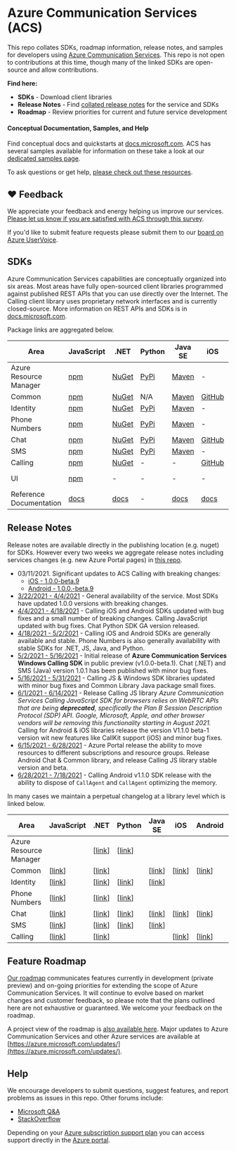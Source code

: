 # Azure Communication Services (ACS)
This repo collates SDKs, roadmap information, release notes, and samples for developers using [Azure Communication Services](https://azure.microsoft.com/en-us/services/communication-services/). This repo is not open to contributions at this time, though many of the linked SDKs are open-source and allow contributions.

**Find here:**
- **SDKs** - Download client libraries
- **Release Notes** - Find [collated release notes](https://github.com/Azure/Communication/tree/master/releasenotes) for the service and SDKs
- **Roadmap** - Review priorities for current and future service development

#### Conceptual Documentation, Samples, and Help
Find conceptual docs and quickstarts at [docs.microsoft.com](https://docs.microsoft.com/azure/communication-services/overview). ACS has several samples available for information on these take a look at our [dedicated samples page](https://docs.microsoft.com/azure/communication-services/samples/overview).

To ask questions or get help, [please check out these resources](https://docs.microsoft.com/azure/communication-services/support).

## ❤️ Feedback
We appreciate your feedback and energy helping us improve our services. [Please let us know if you are satisfied with ACS through this survey](https://microsoft.qualtrics.com/jfe/form/SV_4HMWolQyyLyeX77). 

If you'd like to submit feature requests please submit them to our [board on Azure UserVoice](https://feedback.azure.com/forums/934536-azure-communication-services).

## SDKs

Azure Communication Services capabilities are conceptually organized into six areas. Most areas have fully open-sourced client libraries programmed against published REST APIs that you can use directly over the Internet. The Calling client library uses proprietary network interfaces and is currently closed-source. More information on REST APIs and SDKs is in [docs.microsoft.com](https://docs.microsoft.com/azure/communication-services/concepts/sdk-options).

Package links are aggregated below.

| Area           | JavaScript | .NET | Python | Java SE | iOS | Android | Other                          |
| -------------- | ---------- | ---- | ------ | ---- | -------------- | -------------- | ------------------------------ |
| Azure Resource Manager | [npm](https://www.npmjs.com/package/@azure/arm-communication) | [NuGet](https://www.nuget.org/packages/Azure.ResourceManager.Communication) | [PyPi](https://pypi.org/project/azure-mgmt-communication/) | [Maven](https://search.maven.org/search?q=azure-resourcemanager-communication)  | - | - | [Go via GitHub](https://github.com/Azure/azure-sdk-for-go/releases/tag/v52.5.0) |
| Common         | [npm](https://www.npmjs.com/package/@azure/communication-common)         | [NuGet](https://www.nuget.org/packages/Azure.Communication.Common/)    | N/A      | [Maven](https://search.maven.org/search?q=a:azure-communication-common)   | [GitHub](https://github.com/Azure/azure-sdk-for-ios/releases)            | [Maven](https://search.maven.org/artifact/com.azure.android/azure-communication-common)             | -                              |
| Identity | [npm](https://www.npmjs.com/package/@azure/communication-identity)         | [NuGet](https://www.nuget.org/packages/Azure.Communication.Identity)    | [PyPi](https://pypi.org/project/azure-communication-identity/)      | [Maven](https://search.maven.org/search?q=a:azure-communication-identity)   | -              | -              | -                            |
| Phone Numbers | [npm](https://www.npmjs.com/package/@azure/communication-phone-numbers)         | [NuGet](https://www.nuget.org/packages/Azure.Communication.PhoneNumbers)    | [PyPi](https://pypi.org/project/azure-communication-phonenumbers/)      | [Maven](https://search.maven.org/search?q=a:azure-communication-phonenumbers)   | -              | -              | -                            |
| Chat           | [npm](https://www.npmjs.com/package/@azure/communication-chat)        | [NuGet](https://www.nuget.org/packages/Azure.Communication.Chat)     | [PyPi](https://pypi.org/project/azure-communication-chat/)     | [Maven](https://search.maven.org/search?q=a:azure-communication-chat)   | [GitHub](https://github.com/Azure/azure-sdk-for-ios/releases)  | [Maven](https://search.maven.org/search?q=a:azure-communication-chat)   | -                              |
| SMS            | [npm](https://www.npmjs.com/package/@azure/communication-sms)         | [NuGet](https://www.nuget.org/packages/Azure.Communication.Sms)    | [PyPi](https://pypi.org/project/azure-communication-sms/)       | [Maven](https://search.maven.org/artifact/com.azure/azure-communication-sms)   | -              | -              | -                              |
| Calling        | [npm](https://www.npmjs.com/package/@azure/communication-calling)         | [NuGet](https://www.nuget.org/packages/Azure.Communication.Calling)     | -      | -     | [GitHub](https://github.com/Azure/Communication/releases)     | [Maven](https://search.maven.org/artifact/com.azure.android/azure-communication-calling/)            | -                              |
| UI             | [npm](https://www.npmjs.com/package/@azure/communication-react) | - | - | - | - | - | [GitHub](https://github.com/Azure/communication-ui-library), [Storybook](https://azure.github.io/communication-ui-library/?path=/story/overview--page) |
| Reference Documentation     | [docs](https://azure.github.io/azure-sdk-for-js/communication.html)         | [docs](https://azure.github.io/azure-sdk-for-net/communication.html)      | -      | [docs](http://azure.github.io/azure-sdk-for-java/communication.html)     | [docs](https://docs.microsoft.com/en-us/objectivec/communication-services/calling/)      | [docs](https://docs.microsoft.com/en-us/java/api/com.azure.android.communication.calling?view=communication-services-java-android)            | -                              |


## Release Notes 
Release notes are available directly in the publishing location (e.g. nuget) for SDKs. However every two weeks we aggregate release notes including services changes (e.g. new Azure Portal pages) in [this repo](https://github.com/Azure/Communication/tree/master/releasenotes).

 - 03/11/2021. Significant updates to ACS Calling with breaking changes:
    - [iOS - 1.0.0-beta.9](https://github.com/Azure/Communication/releases/tag/v1.0.0-beta.9)
    - [Android - 1.0.0.-beta.9](https://www.npmjs.com/package/@azure/communication-calling/v/1.0.0-beta.9) 
 - [3/22/2021 - 4/4/2021](/releasenotes/2021-March-30.md) -  General availability of the service. Most SDKs have updated 1.0.0 versions with breaking changes.
 - [4/4/2021 - 4/18/2021](/releasenotes/2021-April-18.md) - Calling iOS and Android SDKs updated with bug fixes and a small number of breaking changes. Calling JavaScript updated with bug fixes. Chat Python SDK GA version released.
 - [4/18/2021 - 5/2/2021](/releasenotes/2021-May-2.md) - Calling iOS and Android SDKs are generally available and stable. Phone Numbers is also generally availability with stable SDKs for .NET, JS, Java, and Python.
 - [5/2/2021 - 5/16/2021](/releasenotes/2021-May-16.md) - Initial release of **Azure Communication Services Windows Calling SDK** in public preview (v1.0.0-beta.1). Chat (.NET) and SMS (Java) version 1.0.1 has been published with minor bug fixes. 
 - [5/16/2021 - 5/31/2021](/releasenotes/2021-May-30.md) - Calling JS & Windows SDK libraries updated with minor bug fixes and Common Library Java package small fixes.
 - [6/1/2021 - 6/14/2021](/releasenotes/2021-June-14.md) - Release Calling JS library *Azure Communication Services Calling JavaScript SDK for browsers relies on WebRTC APIs that are being **deprecated**, specifically the Plan B Session Description Protocol (SDP) API. Google, Microsoft, Apple, and other browser vendors will be removing this functionality starting in August 2021.* Calling for Android & iOS libraries release the version V1.1.0 beta-1 version wit new features like CallKit support (iOS) and minor bug fixes.
 - [6/15/2021 - 6/28/2021](/releasenotes/2021-June-28.md) - Azure Portal release the ability to move resources to different subscriptions and resource groups. Release Android Chat & Common library, and release Calling JS library stable version and beta. 
 - [6/28/2021 - 7/18/2021](/releasenotes/2021-July-18.md) - Calling Android v1.1.0 SDK release with the ability to dispose of `CallAgent` and `CallAgent` optimizing the memory.
 
In many cases we maintain a perpetual changelog at a library level which is linked below.

| **Area**| **JavaScript** | **.NET** | **Python**  | **Java SE** | **iOS** | **Android**| **Other** |
|--|--|---|---|---|-|--|-|
| Azure Resource Manager | | [[link](https://github.com/Azure/azure-sdk-for-net/blob/master/sdk/communication/Azure.ResourceManager.Communication/CHANGELOG.md)] | [[link](https://github.com/Azure/azure-sdk-for-python/blob/master/sdk/communication/azure-mgmt-communication/CHANGELOG.md)]| |||  |
| Common  | [[link](https://github.com/Azure/azure-sdk-for-js/blob/master/sdk/communication/communication-common/CHANGELOG.md)]  | [[link](https://github.com/Azure/azure-sdk-for-net/blob/master/sdk/communication/Azure.Communication.Common/CHANGELOG.md)] | | [[link](https://github.com/Azure/azure-sdk-for-java/blob/master/sdk/communication/azure-communication-common/CHANGELOG.md)]|[[link](https://github.com/Azure/azure-sdk-for-ios/blob/master/CHANGELOG.md)]| [[link](https://github.com/Azure/azure-sdk-for-android/tree/master/sdk/communication/azure-communication-common)]|  |
| Identity| [[link](https://github.com/Azure/azure-sdk-for-js/blob/master/sdk/communication/communication-identity/CHANGELOG.md)]| [[link](https://github.com/Azure/azure-sdk-for-net/tree/master/sdk/communication/Azure.Communication.Identity)]| [[link](https://github.com/Azure/azure-sdk-for-python/blob/master/sdk/communication/azure-communication-identity/CHANGELOG.md)]  | [[link](https://github.com/Azure/azure-sdk-for-java/blob/master/sdk/communication/azure-communication-identity/CHANGELOG.md)] |||  |
| Phone Numbers| [[link](https://github.com/Azure/azure-sdk-for-js/blob/master/sdk/communication/communication-phone-numbers/CHANGELOG.md)] | [[link](https://github.com/Azure/azure-sdk-for-net/blob/master/sdk/communication/Azure.Communication.PhoneNumbers/CHANGELOG.md)] | [[link](https://github.com/Azure/azure-sdk-for-python/blob/master/sdk/communication/azure-communication-phonenumbers/CHANGELOG.md)] | |||  |
| Chat | [[link](https://github.com/Azure/azure-sdk-for-js/blob/master/sdk/communication/communication-chat/CHANGELOG.md)] | [[link](https://github.com/Azure/azure-sdk-for-net/blob/master/sdk/communication/Azure.Communication.Chat/CHANGELOG.md)]| [[link](https://github.com/Azure/azure-sdk-for-python/blob/master/sdk/communication/azure-communication-chat/CHANGELOG.md)]| [[link](https://github.com/Azure/azure-sdk-for-java/blob/master/sdk/communication/azure-communication-chat/CHANGELOG.md)]  |[[link](https://github.com/Azure/azure-sdk-for-ios/blob/master/CHANGELOG.md)]| [[link](https://github.com/Azure/azure-sdk-for-android/blob/master/sdk/communication/azure-communication-chat/CHANGELOG.md)] |  |
| SMS  | [[link](https://github.com/Azure/azure-sdk-for-js/blob/master/sdk/communication/communication-sms/CHANGELOG.md)]  | [[link](https://github.com/Azure/azure-sdk-for-net/blob/master/sdk/communication/Azure.Communication.Sms/CHANGELOG.md)] | [[link](https://github.com/Azure/azure-sdk-for-python/blob/master/sdk/communication/azure-communication-sms/CHANGELOG.md)] | [[link](https://github.com/Azure/azure-sdk-for-java/blob/master/sdk/communication/azure-communication-sms/CHANGELOG.md)]|||  |
| Calling | [[link](https://github.com/Azure/Communication/blob/master/releasenotes/acs-javascript-calling-library-release-notes.md)] | [[link](https://github.com/Azure/Communication/blob/master/releasenotes/acs-calling-windows-sdk-release-notes.md)]| | | [[link](https://github.com/Azure/Communication/blob/master/releasenotes/acs-calling-ios-sdk-release-notes.md)] | [[link](https://github.com/Azure/Communication/blob/master/releasenotes/acs-calling-android-sdk-release-notes.md)] | |

## Feature Roadmap
[Our roadmap](roadmap.md) communicates features currently in development (private preview) and on-going priorities for extending the scope of Azure Communication Services. It will continue to evolve based on market changes and customer feedback, so please note that the plans outlined here are not exhaustive or guaranteed. We welcome your feedback on the roadmap.

A project view of the roadmap is [also available here](https://github.com/Azure/Communication/projects/1). Major updates to Azure Communication Services and other Azure services are available at [https://azure.microsoft.com/updates/](https://azure.microsoft.com/updates/).

## Help

We encourage developers to submit questions, suggest features, and report problems as issues in this repo. Other forums include:

- [Microsoft Q&A](https://docs.microsoft.com/answers/topics/azure-communication-services.html)
- [StackOverflow](https://stackoverflow.com/questions/tagged/azure+communication)

Depending on your [Azure subscription support plan](https://azure.microsoft.com/support/plans/) you can access support directly in the [Azure portal](https://azure.microsoft.com/en-us/support/create-ticket/).
